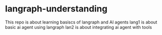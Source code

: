 # langraph-understanding
This repo is about learning basiscs of langraph and AI agents
lang1 is about basic ai agent using langraph
lan2 is about integrating ai agent with tools
